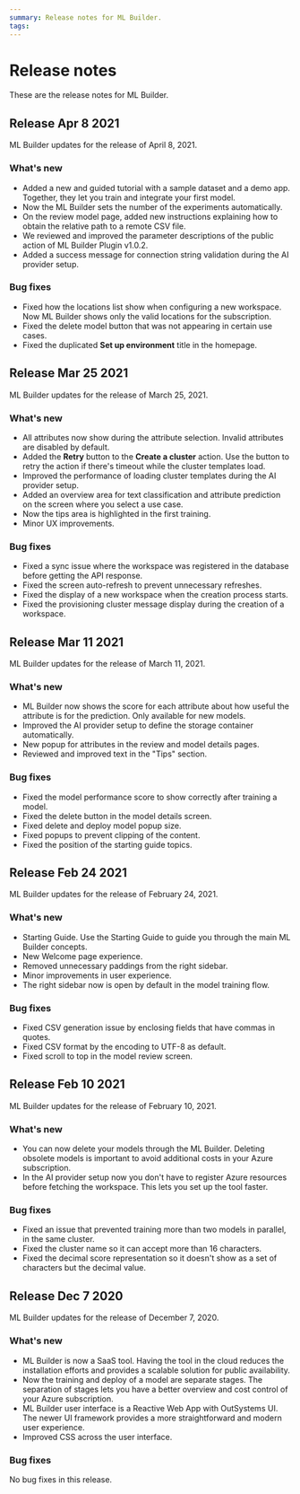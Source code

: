 ```yaml
---
summary: Release notes for ML Builder.
tags:
---
```


# Release notes

These are the release notes for ML Builder.

## Release Apr 8 2021

ML Builder updates for the release of April 8, 2021.

### What's new

* Added a new and guided tutorial with a sample dataset and a demo app. Together, they let you train and integrate your first model.
* Now the ML Builder sets the number of the experiments automatically.
* On the review model page, added new instructions explaining how to obtain the relative path to a remote CSV file.
* We reviewed and improved the parameter descriptions of the public action of ML Builder Plugin v1.0.2.
* Added a success message for connection string validation during the AI provider setup.

### Bug fixes

* Fixed how the locations list show when configuring a new workspace. Now ML Builder shows only the valid locations for the subscription.
* Fixed the delete model button that was not appearing in certain use cases.
* Fixed the duplicated **Set up environment** title in the homepage.

## Release Mar 25 2021

ML Builder updates for the release of March 25, 2021.

### What's new

* All attributes now show during the attribute selection. Invalid attributes are disabled by default.
* Added the **Retry** button to the **Create a cluster** action. Use the button to retry the action if there's timeout while the cluster templates load.
* Improved the performance of loading cluster templates during the AI provider setup.
* Added an overview area for text classification and attribute prediction on the screen where you select a use case.
* Now the tips area is highlighted in the first training.
* Minor UX improvements.
 
### Bug fixes

* Fixed a sync issue where the workspace was registered in the database before getting the API response.
* Fixed the screen auto-refresh to prevent unnecessary refreshes.
* Fixed the display of a new workspace when the creation process starts.
* Fixed the provisioning cluster message display during the creation of a workspace.

## Release Mar 11 2021

ML Builder updates for the release of March 11, 2021.

### What's new

* ML Builder now shows the score for each attribute about how useful the attribute is for the prediction. Only available for new models.
* Improved the AI provider setup to define the storage container automatically.
* New popup for attributes in the review and model details pages.
* Reviewed and improved text in the "Tips" section.

### Bug fixes

* Fixed the model performance score to show correctly after training a model.
* Fixed the delete button in the model details screen.
* Fixed delete and deploy model popup size.
* Fixed popups to prevent clipping of the content.
* Fixed the position of the starting guide topics.

## Release Feb 24 2021

ML Builder updates for the release of February 24, 2021.

### What's new

* Starting Guide. Use the Starting Guide to guide you through the main ML Builder concepts.
* New Welcome page experience.
* Removed unnecessary paddings from the right sidebar.
* Minor improvements in user experience.
* The right sidebar now is open by default in the model training flow.

### Bug fixes

* Fixed CSV generation issue by enclosing fields that have commas in quotes.
* Fixed CSV format by the encoding to UTF-8 as default.
* Fixed scroll to top in the model review screen.

## Release Feb 10 2021

ML Builder updates for the release of February 10, 2021.

### What's new

* You can now delete your models through the ML Builder. Deleting obsolete models is important to avoid additional costs in your Azure subscription.
* In the AI provider setup now you don't have to register Azure resources before fetching the workspace. This lets you set up the tool faster.

### Bug fixes

* Fixed an issue that prevented training more than two models in parallel, in the same cluster.
* Fixed the cluster name so it can accept more than 16 characters.
* Fixed the decimal score representation so it doesn't show as a set of characters but the decimal value.

## Release Dec 7 2020

ML Builder updates for the release of December 7, 2020.

### What's new

* ML Builder is now a SaaS tool. Having the tool in the cloud reduces the installation efforts and provides a scalable solution for public availability.
* Now the training and deploy of a model are separate stages. The separation of stages lets you have a better overview and cost control of your Azure subscription.
* ML Builder user interface is a Reactive Web App with OutSystems UI. The newer UI framework provides a more straightforward and modern user experience.
* Improved CSS across the user interface.

### Bug fixes

No bug fixes in this release.
